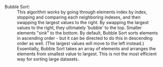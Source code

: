<dl>
<dt>Bubble Sort: </dt>
<dd>This algorithm works by going through elements index by index, stopping and comparing each neighboring indexes, and then swapping the largest values to the right. 
By swapping the largest values to the right, they ultimately 'bubble' to the top.
Smaller elements "sink" to the bottom. 
By default, Bubble Sort sorts elements in ascending order - but it can be directed to do this in descending order as well. (The largest values will move to the left instead.)
Essentially, Bubble Sort takes an array of elements and arranges the elements from smallest value to largest. 
This is not the most efficient way for sorting large datasets.</dd>
</dl>
